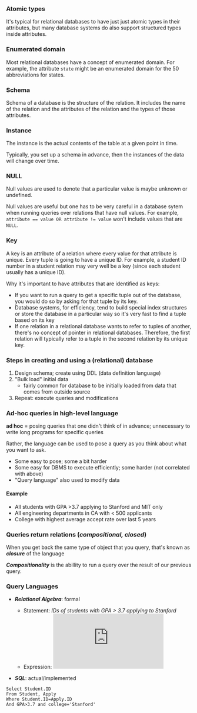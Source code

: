 ### Atomic types

It's typical for relational databases to have just just atomic types in their attributes, but many database systems do also support structured types inside attributes.

### Enumerated domain

Most relational databases have a concept of enumerated domain. For example, the attribute `state` might be an enumerated domain for the 50 abbreviations for states.

### Schema

Schema of a database is the structure of the relation. It includes the name of the relation and the attributes of the relation and the types of those attributes.

### Instance

The instance is the actual contents of the table at a given point in time.

Typically, you set up a schema in advance, then the instances of the data will change over time.

### NULL

Null values are used to denote that a particular value is maybe unknown or undefined.

Null values are useful but one has to be very careful in a database sytem when running queries over relations that have null values. For example, `attribute == value OR attribute != value` won't include values that are `NULL`.

### Key

A key is an attribute of a relation where every value for that attribute is unique. Every tuple is going to have a unique ID. For example, a student ID number in a student relation may very well be a key (since each student usually has a unique ID).

Why it's important to have attributes that are identified as keys:

- If you want to run a query to get a specific tuple out of the database, you would do so by asking for that tuple by its key.
- Database systems, for efficiency, tend to build special index structures or store the database in a particular way so it's very fast to find a tuple based on its key
- If one relation in a relational database wants to refer to tuples of another, there's no concept of pointer in relational databases. Therefore, the first relation will typically refer to a tuple in the second relation by its unique key.

### Steps in creating and using a (relational) database

1. Design schema; create using DDL (data definition language)
2. "Bulk load" initial data
    - fairly common for database to be initially loaded from data that comes from outside source
3. Repeat: execute queries and modifications

### Ad-hoc queries in high-level language

**ad hoc** = posing queries that one didn't think of in advance; unnecessary to write long programs for specific queries

Rather, the language can be used to pose a query as you think about what you want to ask.

- Some easy to pose; some a bit harder
- Some easy for DBMS to execute efficiently; some harder (not correlated with above)
- "Query language" also used to modify data

#### Example

- All students with GPA >3.7 applying to Stanford and MIT only
- All engineering departments in CA with &lt; 500 applicants
- College with highest average accept rate over last 5 years

### Queries return relations (*compositional, closed*)

When you get back the same type of object that you query, that's known as ***closure*** of the language

***Compositionality*** is the abillity to run a query over the result of our previous query.


### Query Languages

- ***Relational Algebra***: formal
    - Statement: *IDs of students with GPA > 3.7 applying to Stanford*
    - Expression: ![\pi_{ID} = \sigma_{(GPA > 3.7) \wedge (cName = "Stanford")} = (student \bowtie Apply)](http://www.sciweavers.org/tex2img.php?eq=%24%24%5Cpi_%7BID%7D%20%3D%20%5Csigma_%7B%5Cleft%5B%20%28GPA%20%3E%203.7%29%20%5Cwedge%20%28cName%20%3D%20%22Stanford%22%29%20%5Cright%5D%7D%20%3D%20%28student%20%5Cbowtie%20Apply%29%24%24&bc=White&fc=Black&im=png&fs=12&ff=fourier&edit=0)

- ***SQL***: actual/implemented
```
Select Student.ID
From Student, Apply
Where Student.ID=Apply.ID
And GPA>3.7 and college='Stanford'
```
